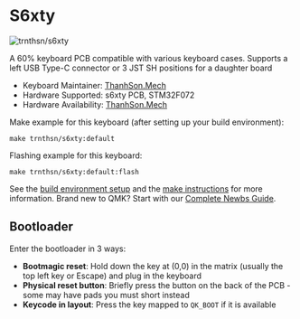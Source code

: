 # S6xty

![trnthsn/s6xty](https://i.imgur.com/YJZxxqY.png)

A 60% keyboard PCB compatible with various keyboard cases. Supports a left USB Type-C connector or 3 JST SH positions for a daughter board

* Keyboard Maintainer: [ThanhSon.Mech](https://github.com/trnthsn)
* Hardware Supported: s6xty PCB, STM32F072
* Hardware Availability: [ThanhSon.Mech](https://www.facebook.com/ThanhSon.mech)

Make example for this keyboard (after setting up your build environment):

    make trnthsn/s6xty:default

Flashing example for this keyboard:

    make trnthsn/s6xty:default:flash

See the [build environment setup](https://docs.qmk.fm/#/getting_started_build_tools) and the [make instructions](https://docs.qmk.fm/#/getting_started_make_guide) for more information. Brand new to QMK? Start with our [Complete Newbs Guide](https://docs.qmk.fm/#/newbs).

## Bootloader

Enter the bootloader in 3 ways:

* **Bootmagic reset**: Hold down the key at (0,0) in the matrix (usually the top left key or Escape) and plug in the keyboard
* **Physical reset button**: Briefly press the button on the back of the PCB - some may have pads you must short instead
* **Keycode in layout**: Press the key mapped to `QK_BOOT` if it is available
